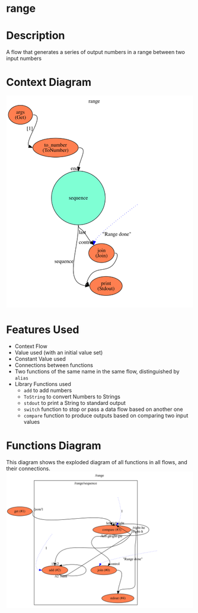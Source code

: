 range
==

Description
===
A flow that generates a series of output numbers in a range between two input numbers

Context Diagram
===
![Context diagram](range.dot.svg)

Features Used
===
* Context Flow
* Value used (with an initial value set)
* Constant Value used
* Connections between functions
* Two functions of the same name in the same flow, distinguished by `alias`
* Library Functions used
    * `add` to add numbers
    * `ToString` to convert Numbers to Strings
    * `stdout` to print a String to standard output
    * `switch` function to stop or pass a data flow based on another one
    * `compare` function to produce outputs based on comparing two input values
    
Functions Diagram
===
This diagram shows the exploded diagram of all functions in all flows, and their connections.
![Full functions diagram](functions.dot.svg)